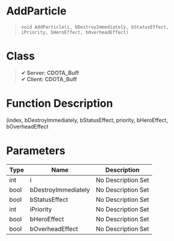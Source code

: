 # AddParticle
> `void AddParticle(i, bDestroyImmediately, bStatusEffect, iPriority, bHeroEffect, bOverheadEffect)`
# Class
> __✔ Server: CDOTA_Buff__  
> __✔ Client: CDOTA_Buff__  
# Function Description
(index, bDestroyImmediately, bStatusEffect, priority, bHeroEffect, bOverheadEffect
# Parameters
Type|Name|Description
--|--|--
int|i|No Description Set
bool|bDestroyImmediately|No Description Set
bool|bStatusEffect|No Description Set
int|iPriority|No Description Set
bool|bHeroEffect|No Description Set
bool|bOverheadEffect|No Description Set
